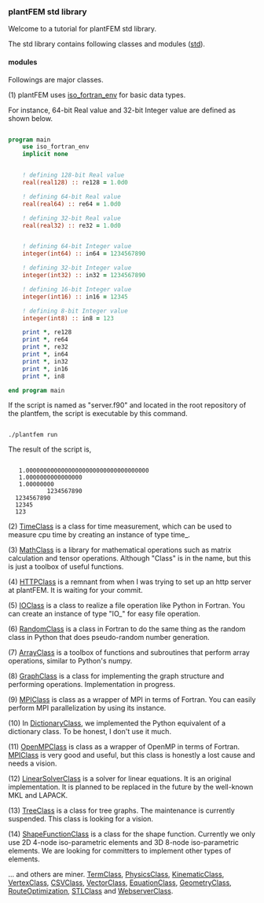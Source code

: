 ### plantFEM std library

Welcome to a tutorial for plantFEM std library.

The std library contains following classes and modules ([std](https://github.com/kazulagi/plantfem/tree/master/src/std/std.f90)).

#### modules

Followings are major classes.

(1) plantFEM uses [iso_fortran_env](https://gcc.gnu.org/onlinedocs/gfortran/ISO_005fFORTRAN_005fENV.html) for basic data types. 

For instance, 64-bit Real value and 32-bit Integer value are defined as shown below.


```fortran

program main
    use iso_fortran_env
    implicit none


    ! defining 128-bit Real value 
    real(real128) :: re128 = 1.0d0

    ! defining 64-bit Real value 
    real(real64) :: re64 = 1.0d0

    ! defining 32-bit Real value 
    real(real32) :: re32 = 1.0d0


    ! defining 64-bit Integer value 
    integer(int64) :: in64 = 1234567890

    ! defining 32-bit Integer value 
    integer(int32) :: in32 = 1234567890

    ! defining 16-bit Integer value 
    integer(int16) :: in16 = 12345

    ! defining 8-bit Integer value 
    integer(int8) :: in8 = 123

    print *, re128
    print *, re64
    print *, re32
    print *, in64
    print *, in32
    print *, in16
    print *, in8

end program main

```

If the script is named as "server.f90" and located in the root repository of the plantfem, the script is executable by this command.

```shellscript

./plantfem run

```


The result of the script is,

```shellscript

   1.00000000000000000000000000000000000      
   1.0000000000000000     
   1.00000000    
           1234567890
  1234567890
  12345
  123

```

(2) [TimeClass](https://github.com/kazulagi/plantfem/tree/master/src/TimeClass/TimeClass.f90) is a class for time measurement, which can be used to measure cpu time by creating an instance of type time_.

(3) [MathClass](https://github.com/kazulagi/plantfem/tree/master/src/MathClass/MathClass.f90) is a library for mathematical operations such as matrix calculation and tensor operations. Although "Class" is in the name, but this is just a toolbox of useful functions.

(4) [HTTPClass](https://github.com/kazulagi/plantfem/tree/master/src/HTTPClass/HTTPClass.f90) is a remnant from when I was trying to set up an http server at plantFEM. It is waiting for your commit.

(5) [IOClass](https://github.com/kazulagi/plantfem/tree/master/src/IOClass/IOClass.f90) is a class to realize a file operation like Python in Fortran. You can create an instance of type "IO_" for easy file operation.

(6) [RandomClass](https://github.com/kazulagi/plantfem/tree/master/src/RandomClass/RandomClass.f90) is a class in Fortran to do the same thing as the random class in Python that does pseudo-random number generation.

(7) [ArrayClass](https://github.com/kazulagi/plantfem/tree/master/src/ArrayClass/ArrayClass.f90) is a toolbox of functions and subroutines that perform array operations, similar to Python's numpy.

(8) [GraphClass](https://github.com/kazulagi/plantfem/tree/master/src/GraphClass/GraphClass.f90) is a class for implementing the graph structure and performing operations. Implementation in progress.

(9) [MPIClass](https://github.com/kazulagi/plantfem/tree/master/src/MPIClass/MPIClass.f90) is class as a wrapper of MPI in terms of Fortran. You can easily perform MPI parallelization by using its instance.

(10) In [DictionaryClass](https://github.com/kazulagi/plantfem/tree/master/src/DictionaryClass/DictionaryClass.f90), we implemented the Python equivalent of a dictionary class. To be honest, I don't use it much.

(11) [OpenMPClass](https://github.com/kazulagi/plantfem/tree/master/src/OpenMPClass/OpenMPClass.f90) is class as a wrapper of OpenMP in terms of Fortran. [MPIClass](https://github.com/kazulagi/plantfem/tree/master/src/MPIClass/MPIClass.f90) is very good and useful, but this class is honestly a lost cause and needs a vision.

(12) [LinearSolverClass](https://github.com/kazulagi/plantfem/tree/master/src/LinearSolverClass/LinearSolverClass.f90) is a solver for linear equations. It is an original implementation. It is planned to be replaced in the future by the well-known MKL and LAPACK.

(13) [TreeClass](https://github.com/kazulagi/plantfem/tree/master/src/TreeClass/TreeClass.f90) is a class for tree graphs. The maintenance is currently suspended. This class is looking for a vision.

(14) [ShapeFunctionClass](https://github.com/kazulagi/plantfem/tree/master/src/ShapeFunctionClass/ShapeFunctionClass.f90) is a class for the shape function. Currently we only use 2D 4-node iso-parametric elements and 3D 8-node iso-parametric elements. We are looking for committers to implement other types of elements.


... and others are miner.
[TermClass](https://github.com/kazulagi/plantfem/tree/master/src/TermClass/TermClass.f90), 
[PhysicsClass](https://github.com/kazulagi/plantfem/tree/master/src/PhysicsClass/PhysicsClass.f90),
[KinematicClass](https://github.com/kazulagi/plantfem/tree/master/src/KinematicClass/KinematicClass.f90),
[VertexClass](https://github.com/kazulagi/plantfem/tree/master/src/VertexClass/VertexClass.f90), 
[CSVClass](https://github.com/kazulagi/plantfem/tree/master/src/CSVClass/CSVClass.f90),
[VectorClass](https://github.com/kazulagi/plantfem/tree/master/src/VectorClass/VectorClass.f90),
[EquationClass](https://github.com/kazulagi/plantfem/tree/master/src/EquationClass/EquationClass.f90),
[GeometryClass](https://github.com/kazulagi/plantfem/tree/master/src/GeometryClass/GeometryClass.f90),
[RouteOptimization](https://github.com/kazulagi/plantfem/tree/master/src/RouteOptimization/RouteOptimization.f90),
[STLClass](https://github.com/kazulagi/plantfem/tree/master/src/STLClass/STLClass.f90) and
[WebserverClass](https://github.com/kazulagi/plantfem/tree/master/src/WebserverClass/WebserverClass.f90).